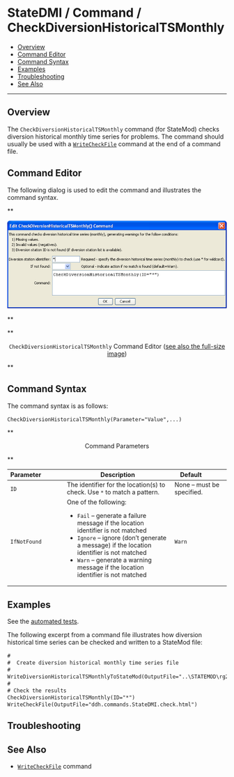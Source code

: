# StateDMI / Command / CheckDiversionHistoricalTSMonthly #

* [Overview](#overview)
* [Command Editor](#command-editor)
* [Command Syntax](#command-syntax)
* [Examples](#examples)
* [Troubleshooting](#troubleshooting)
* [See Also](#see-also)

-------------------------

## Overview ##

The `CheckDiversionHistoricalTSMonthly` command (for StateMod)
checks diversion historical monthly time series for problems.  The command should usually be used with a
[`WriteCheckFile`](../WriteCheckFile/WriteCheckFile.md) command at the end of a command file.

## Command Editor ##

The following dialog is used to edit the command and illustrates the command syntax.

**<p style="text-align: center;">
![CheckDiversionHistoricalTSMonthly](CheckDiversionHistoricalTSMonthly.png)
</p>**

**<p style="text-align: center;">
`CheckDiversionHistoricalTSMonthly` Command Editor (<a href="../CheckDiversionHistoricalTSMonthly.png">see also the full-size image</a>)
</p>**

## Command Syntax ##

The command syntax is as follows:

```text
CheckDiversionHistoricalTSMonthly(Parameter="Value",...)
```
**<p style="text-align: center;">
Command Parameters
</p>**

| **Parameter**&nbsp;&nbsp;&nbsp;&nbsp;&nbsp;&nbsp;&nbsp;&nbsp;&nbsp;&nbsp;&nbsp;&nbsp; | **Description** | **Default**&nbsp;&nbsp;&nbsp;&nbsp;&nbsp;&nbsp;&nbsp;&nbsp;&nbsp;&nbsp; |
| --------------|-----------------|----------------- |
| `ID` | The identifier for the location(s) to check.  Use `*` to match a pattern. | None – must be specified. |
| `IfNotFound` | One of the following:<ul><li>`Fail` – generate a failure message if the location identifier is not matched</li><li>`Ignore` – ignore (don’t generate a message) if the location identifier is not matched</li><li>`Warn` – generate a warning message if the location identifier is not matched</li></ul> | `Warn` |

## Examples ##

See the [automated tests](https://github.com/OpenCDSS/cdss-app-statedmi-test/tree/master/test/regression/commands/CheckDiversionHistoricalTSMonthly).

The following excerpt from a command file illustrates how diversion historical time series can be checked and written to a StateMod file:

```
#
#  Create diversion historical monthly time series file
#
WriteDiversionHistoricalTSMonthlyToStateMod(OutputFile="..\STATEMOD\rg2007.ddh")
#
# Check the results
CheckDiversionHistoricalTSMonthly(ID="*")
WriteCheckFile(OutputFile="ddh.commands.StateDMI.check.html")
```

## Troubleshooting ##

## See Also ##

* [`WriteCheckFile`](../WriteCheckFile/WriteCheckFile.md) command
